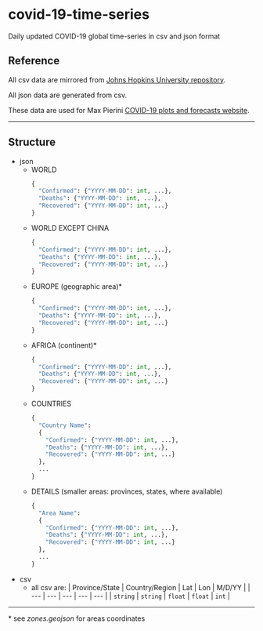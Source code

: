 # covid-19-time-series
Daily updated COVID-19 global time-series in csv and json format

## Reference
All csv data are mirrored from <a href="https://github.com/CSSEGISandData/COVID-19">Johns Hopkins University repository</a>.

All json data are generated from csv.

These data are used for Max Pierini <a href="https://www.maxpierini.it/ncov/covid-19.php">COVID-19 plots and forecasts website</a>.

***

## Structure 

- json
  - WORLD
    ```python
    {
      "Confirmed": {"YYYY-MM-DD": int, ...},
      "Deaths": {"YYYY-MM-DD": int, ...},
      "Recovered": {"YYYY-MM-DD": int, ...}
    }
    ```
  - WORLD EXCEPT CHINA
    ```python
    {
      "Confirmed": {"YYYY-MM-DD": int, ...},
      "Deaths": {"YYYY-MM-DD": int, ...},
      "Recovered": {"YYYY-MM-DD": int, ...}
    }
    ```
  - EUROPE (geographic area)*
    ```python
    {
      "Confirmed": {"YYYY-MM-DD": int, ...},
      "Deaths": {"YYYY-MM-DD": int, ...},
      "Recovered": {"YYYY-MM-DD": int, ...}
    }
    ```
  - AFRICA (continent)*
    ```python
    {
      "Confirmed": {"YYYY-MM-DD": int, ...},
      "Deaths": {"YYYY-MM-DD": int, ...},
      "Recovered": {"YYYY-MM-DD": int, ...}
    }
    ```
  - COUNTRIES
    ```python
    {
      "Country Name":
      {
        "Confirmed": {"YYYY-MM-DD": int, ...},
        "Deaths": {"YYYY-MM-DD": int, ...},
        "Recovered": {"YYYY-MM-DD": int, ...}
      },
      ...
    }
    ```
  - DETAILS (smaller areas: provinces, states, where available)
    ```python
    {
      "Area Name":
      {
        "Confirmed": {"YYYY-MM-DD": int, ...},
        "Deaths": {"YYYY-MM-DD": int, ...},
        "Recovered": {"YYYY-MM-DD": int, ...}
      },
      ...
    }
    ```
- csv
  - all csv are:
    | Province/State | Country/Region | Lat | Lon | M/D/YY |
    | --- | --- | --- | --- | --- |
    | `string` | `string` | `float` | `float` | `int` |

---
\* see _zones.geojson_ for areas coordinates

